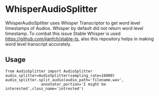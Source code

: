 # WhisperAudioSplitter
WhisperAudioSplitter uses Whisper Transcriptor to get word level timestamps of Audios. Whisper by default did not
return word level timestamp. To combat this issue Stable Whisper is used https://github.com/jianfch/stable-ts, also
this repository helps in making word level transcript accurately. 

## Usage

```
from AudioSplitter import AudioSplitter
audio_splitter=AudioSplitter(sampling_rate=16000)
audio_splitter.split_audio(audio_path='filename.wav',
                annotator_portion='I might be interested',class_name='intrested')
```
